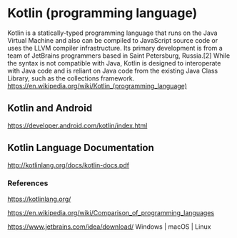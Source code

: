 # Kotlin (programming language)

Kotlin is a statically-typed programming language that runs on the Java Virtual Machine and also can be compiled to JavaScript source code or uses the LLVM compiler infrastructure. Its primary development is from a team of JetBrains programmers based in Saint Petersburg, Russia.[2] While the syntax is not compatible with Java, Kotlin is designed to interoperate with Java code and is reliant on Java code from the existing Java Class Library, such as the collections framework. https://en.wikipedia.org/wiki/Kotlin_(programming_language)

## Kotlin and Android
https://developer.android.com/kotlin/index.html

## Kotlin Language Documentation
http://kotlinlang.org/docs/kotlin-docs.pdf



### References
https://kotlinlang.org/

https://en.wikipedia.org/wiki/Comparison_of_programming_languages

https://www.jetbrains.com/idea/download/
Windows | macOS | Linux
